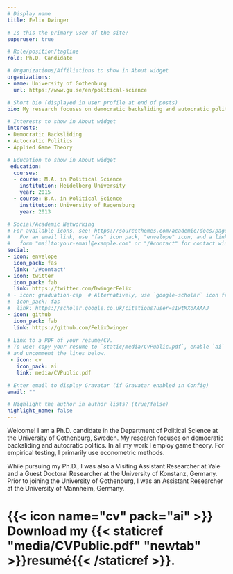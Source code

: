 ```yaml
---
# Display name
title: Felix Dwinger

# Is this the primary user of the site?
superuser: true

# Role/position/tagline
role: Ph.D. Candidate

# Organizations/Affiliations to show in About widget
organizations:
- name: University of Gothenburg
  url: https://www.gu.se/en/political-science

# Short bio (displayed in user profile at end of posts)
bio: My research focuses on democratic backsliding and autocratic politics.

# Interests to show in About widget
interests:
- Democratic Backsliding
- Autocratic Politics
- Applied Game Theory

# Education to show in About widget
 education:
  courses:
  - course: M.A. in Political Science
    institution: Heidelberg University
    year: 2015
  - course: B.A. in Political Science
    institution: University of Regensburg
    year: 2013

# Social/Academic Networking
# For available icons, see: https://sourcethemes.com/academic/docs/page-builder/#icons
#   For an email link, use "fas" icon pack, "envelope" icon, and a link in the
#   form "mailto:your-email@example.com" or "/#contact" for contact widget.
social:
- icon: envelope
  icon_pack: fas
  link: '/#contact'
- icon: twitter
  icon_pack: fab
  link: https://twitter.com/DwingerFelix
# - icon: graduation-cap  # Alternatively, use `google-scholar` icon from `ai` icon pack
#  icon_pack: fas
#  link: https://scholar.google.co.uk/citations?user=sIwtMXoAAAAJ
- icon: github
  icon_pack: fab
  link: https://github.com/FelixDwinger
  
# Link to a PDF of your resume/CV.
# To use: copy your resume to `static/media/CVPublic.pdf`, enable `ai` icons in `params.toml`, 
# and uncomment the lines below.
 - icon: cv
   icon_pack: ai
   link: media/CVPublic.pdf

# Enter email to display Gravatar (if Gravatar enabled in Config)
email: ""

# Highlight the author in author lists? (true/false)
highlight_name: false
---
```


Welcome! I am a Ph.D. candidate in the Department of Political Science at the University of Gothenburg, Sweden. My research focuses on democratic backsliding and autocratic politics. In all my work I employ game theory. For empirical testing, I primarily use econometric methods.

While pursuing my Ph.D., I was also a Visiting Assistant Researcher at Yale and a Guest Doctoral Researcher at the University of Konstanz, Germany. Prior to joining the University of Gothenburg, I was an Assistant Researcher at the University of Mannheim, Germany.

# {{< icon name="cv" pack="ai" >}} Download my {{< staticref "media/CVPublic.pdf" "newtab" >}}resumé{{< /staticref >}}.
